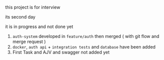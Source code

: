 
this project is for interview 

its second day 

it is in progress and not done yet 



1. ``` auth-system ``` developed in ```feature/auth``` then merged ( with git flow and merge request )
2. ```docker```, ```auth api``` + ```integration tests``` and ```database``` have been added  
3. First Task and AJV and swagger not added yet 
